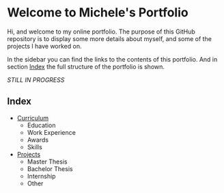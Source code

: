 # Welcome to Michele's Portfolio

Hi, and welcome to my online portfolio. The purpose of this GitHub repository is to display some more details about myself, and some of the projects I have worked on.

In the sidebar you can find the links to the contents of this portfolio. And in section [Index](https://mfacchinelli.github.io/#index) the full structure of the portfolio is shown. 

*STILL IN PROGRESS*

## Index

- [Curriculum](https://mfacchinelli.github.io/curriculum.html)
	- Education
	- Work Experience
	- Awards
	- Skills
- [Projects](https://mfacchinelli.github.io/experience.html)
	- Master Thesis
	- Bachelor Thesis
	- Internship
	- Other